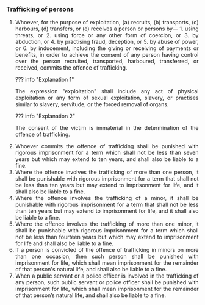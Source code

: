 ### Trafficking of persons

1. <div style="text-align: justify"> Whoever, for the purpose of exploitation, (a) recruits, (b) transports, (c) harbours, (d) transfers, or (e) receives a person or persons by—
    1. using threats, or
    2. using force or any other form of coercion, or
    3. by abduction, or
    4. by practising fraud, deception, or
    5. by abuse of power, or
    6. by inducement, including the giving or receiving of payments or benefits, in order to achieve the consent of any person having control over the person recruited, transported, harboured, transferred, or received, commits the offence of trafficking.

    ??? info "Explanation 1"
        <div style="text-align: justify"> The expression "exploitation" shall include any act of physical exploitation or any form of sexual exploitation, slavery, or practises similar to slavery, servitude, or the forced removal of organs.

    ??? info "Explanation 2"
        <div style="text-align: justify"> The consent of the victim is immaterial in the determination of the offence of trafficking.

2. <div style="text-align: justify"> Whoever commits the offence of trafficking shall be punished with rigorous imprisonment for a term which shall not be less than seven years but which may extend to ten years, and shall also be liable to a fine.
3. <div style="text-align: justify"> Where the offence involves the trafficking of more than one person, it shall be punishable with rigorous imprisonment for a term that shall not be less than ten years but may extend to imprisonment for life, and it shall also be liable to a fine.
4. <div style="text-align: justify"> Where the offence involves the trafficking of a minor, it shall be punishable with rigorous imprisonment for a term that shall not be less than ten years but may extend to imprisonment for life, and it shall also be liable to a fine.
5. <div style="text-align: justify"> Where the offence involves the trafficking of more than one minor, it shall be punishable with rigorous imprisonment for a term which shall not be less than fourteen years but which may extend to imprisonment for life and shall also be liable to a fine.
6. <div style="text-align: justify"> If a person is convicted of the offence of trafficking in minors on more than one occasion, then such person shall be punished with imprisonment for life, which shall mean imprisonment for the remainder of that person's natural life, and shall also be liable to a fine.
7. <div style="text-align: justify"> When a public servant or a police officer is involved in the trafficking of any person, such public servant or police officer shall be punished with imprisonment for life, which shall mean imprisonment for the remainder of that person’s natural life, and shall also be liable to a fine.
